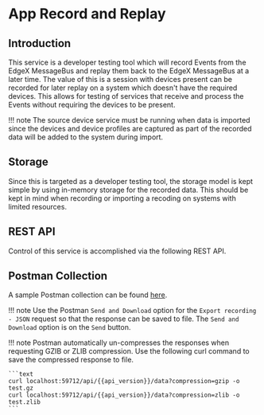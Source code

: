 # App Record and Replay

## Introduction

This service is a developer testing tool which will record Events from the EdgeX MessageBus and replay them back to the EdgeX MessageBus at a later time. The value of this is a session with devices present can be recorded for later replay on a system which doesn't have the required devices. This allows for testing of services that receive and process the Events without requiring the devices to be present. 

!!! note
    The source device service must be running when data is imported since the devices and device profiles are captured 
    as part of the recorded data will be added to the system during import.


## Storage

Since this is targeted as a developer testing tool, the storage model is kept simple by using in-memory storage for the recorded data. This should be kept in mind when recording or importing a recoding on systems with limited resources.

## REST API

Control of this service is accomplished via the following REST API. 

<swagger-ui src="https://raw.githubusercontent.com/edgexfoundry/app-record-replay/{{edgexversion}}/openapi/{{api_version}}/app-record-replay.yaml"/>

## Postman Collection

A sample Postman collection can be found [here](https://github.com/edgexfoundry/app-record-replay/blob/{{edgexversion}}/Record%20and%20Reply.postman_collection.json).

!!! note
    Use the Postman `Send and Download` option for the `Export recording - JSON` request so that the response can be saved to file. The `Send and Download` option is on the `Send` button.

!!! note
    Postman automatically un-compresses the responses when requesting GZIB or ZLIB compression. Use the following curl command to save the compressed response to file.
    
    ```text
    curl localhost:59712/api/{{api_version}}/data?compression=gzip -o test.gz
    curl localhost:59712/api/{{api_version}}/data?compression=zlib -o test.zlib
    ```
